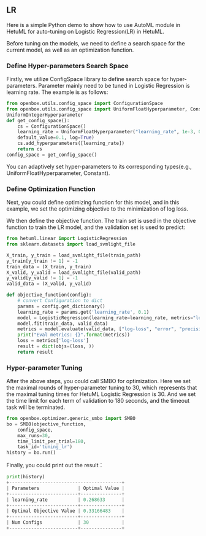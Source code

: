 ## LR

Here is a simple Python demo to show how to use AutoML module in HetuML for auto-tuning on Logistic Regression(LR) in HetuML. 

Before tuning on the models, we need to define a search space for the current model, as well as an optimization function. 

###  Define Hyper-parameters Search Space

Firstly, we utilize ConfigSpace library to define search space for hyper-parameters. Parameter mainly need to be tuned in Logistic Regression is learning rate.  The example is as follows:

```python
from openbox.utils.config_space import ConfigurationSpace
from openbox.utils.config_space import UniformFloatHyperparameter, Constant,\
UniformIntegerHyperparameter
def get_config_space():
    cs = ConfigurationSpace()
    learning_rate = UniformFloatHyperparameter("learning_rate", 1e-3, 0.3,
    default_value=0.1, log=True)
    cs.add_hyperparameters([learning_rate])
    return cs
config_space = get_config_space()
```

You can adaptively set hyper-parameters to its corresponding types(e.g., UniformFloatHyperparameter,  Constant).

### Define Optimization Function

Next, you could define optimizing function for this model, and in this example, we set the optimizing objective to the minimization of log loss.

We then define the objective function. The train set is used in the objective function to train the LR model, and the validation set is used to predict: 

```python
from hetuml.linear import LogisticRegression
from sklearn.datasets import load_svmlight_file

X_train, y_train = load_svmlight_file(train_path)
y_train[y_train != 1] = -1
train_data = (X_train, y_train)
X_valid, y_valid = load_svmlight_file(valid_path)
y_valid[y_valid != 1] = -1
valid_data = (X_valid, y_valid)

def objective_function(config):
    # convert Configuration to dict
    params = config.get_dictionary()
    learning_rate = params.get('learning_rate', 0.1)
    model = LogisticRegression(learning_rate=learning_rate, metrics="log-loss,error,precision")
    model.fit(train_data, valid_data)
    metrics = model.evaluate(valid_data, ["log-loss", "error", "precision"])
    print("Eval metrics: {}".format(metrics))
    loss = metrics['log-loss']
    result = dict(objs=(loss, ))
    return result
```

### Hyper-parameter Tuning

After the above steps, you could call SMBO for optimization. Here we set the maximal rounds of hyper-parameter tuning to 30, which represents that the maximal tuning times for HetuML Logistic Regression is 30. And we set the time limit for each term of validation to 180 seconds, and the timeout task will be terminated.  

```python
from openbox.optimizer.generic_smbo import SMBO
bo = SMBO(objective_function,
    config_space,
    max_runs=30,
    time_limit_per_trial=180,
    task_id='tuning_lr')
history = bo.run()
```

Finally, you could print out  the result：

```python
print(history)
+-----------------------------------------+
| Parameters              | Optimal Value |
+-------------------------+---------------+
| learning_rate           | 0.268633      |
+-------------------------+---------------+
| Optimal Objective Value | 0.33166483    |
+-------------------------+---------------+
| Num Configs             | 30            |
+-------------------------+---------------+
```